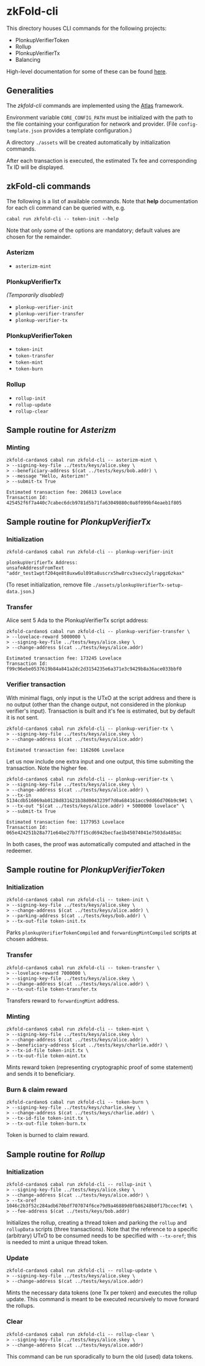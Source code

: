 # zkFold-cli

This directory houses CLI commands for the following projects:

- PlonkupVerifierToken
- Rollup
- PlonkupVerifierTx
- Balancing

High-level documentation for some of these can be found [here](https://github.com/zkFold/zkfold-cardano/tree/main/docs).

## Generalities

The *zkfold-cli* commands are implemented using the [Atlas](https://atlas-app.io/) framework.

Environment variable `CORE_CONFIG_PATH` must be initialized with the path to the file containing your configuration for network and provider. (File `config-template.json` provides a template configuration.)

A directory `./assets` will be created automatically by initialization commands.

After each transaction is executed, the estimated Tx fee and corresponding Tx ID will be displayed.

## zkFold-cli commands

The following is a list of available commands.  Note that **help** documentation for each cli command can be queried with, e.g.
```shell
cabal run zkfold-cli -- token-init --help
```

Note that only some of the options are mandatory; default values are chosen for the remainder.

### Asterizm

- `asterizm-mint`

### PlonkupVerifierTx

*(Temporarily disabled)*

- `plonkup-verifier-init`
- `plonkup-verifier-transfer`
- `plonkup-verifier-tx`

### PlonkupVerifierToken

- `token-init`              
- `token-transfer`           
- `token-mint`               
- `token-burn`               

### Rollup

- `rollup-init`              
- `rollup-update`            
- `rollup-clear`             

## Sample routine for *Asterizm*

### Minting

```shell
zkfold-cardano$ cabal run zkfold-cli -- asterizm-mint \
> --signing-key-file ../tests/keys/alice.skey \
> --beneficiary-address $(cat ../tests/keys/bob.addr) \
> --message "Hello, Asterizm!"
> --submit-tx True

Estimated transaction fee: 206813 Lovelace
Transaction Id: 425452f6f7a440c7cabec6dcb9781d5b71fa63049880c0a8f099bf4eaeb1f805
```

## Sample routine for *PlonkupVerifierTx*

### Initialization

```shell
zkfold-cardano$ cabal run zkfold-cli -- plonkup-verifier-init

plonkupVerifierTx Address:
unsafeAddressFromText "addr_test1wptf204qe8t8uxw6ul09ta8uscrx5hw8rcv3secv2ylrapgz6zkax"
```

(To reset initialization, remove file `./assets/plonkupVerifierTx-setup-data.json`.)

### Transfer

Alice sent 5 Ada to the PlonkupVerifierTx script address:

```shell
zkfold-cardano$ cabal run zkfold-cli -- plonkup-verifier-transfer \
> --lovelace-reward 5000000 \
> --signing-key-file ../tests/keys/alice.skey \
> --change-address $(cat ../tests/keys/alice.addr)

Estimated transaction fee: 173245 Lovelace
Transaction Id: f99c96ebe0537619b84a841a2dc2d3154235e6a371e3c9429b8a36ace033bbf0
```

### Verifier transaction

With minimal flags, only input is the UTxO at the script address and there is no output (other than the change output, not considered in the plonkup verifier's input).  Transaction is built and it's fee is estimated, but by default it is not sent.

```shell
zkfold-cardano$ cabal run zkfold-cli -- plonkup-verifier-tx \
> --signing-key-file ../tests/keys/alice.skey \
> --change-address $(cat ../tests/keys/alice.addr)

Estimated transaction fee: 1162606 Lovelace
```

Let us now include one extra input and one output, this time submiting the transaction.  Note the higher fee.

```shell
zkfold-cardano$ cabal run zkfold-cli -- plonkup-verifier-tx \
> --signing-key-file ../tests/keys/alice.skey \
> --change-address $(cat ../tests/keys/alice.addr) \
> --tx-in 5134cdb516069ab0128d831621b38d0043239f7d0a684161acc9dd66d706b9c9#1 \
> --tx-out "$(cat ../tests/keys/alice.addr) + 5000000 lovelace" \
> --submit-tx True

Estimated transaction fee: 1177953 Lovelace
Transaction Id: 065e424251b28a771e64be27b7ff15cd6942becfae1b45074041e7503da485ac
```

In both cases, the proof was automatically computed and attached in the redeemer.

## Sample routine for *PlonkupVerifierToken*

### Initialization

```shell
zkfold-cardano$ cabal run zkfold-cli -- token-init \
> --signing-key-file ../tests/keys/alice.skey \
> --change-address $(cat ../tests/keys/alice.addr) \
> --parking-address $(cat ../tests/keys/bob.addr) \
> --tx-out-file token-init.tx
```

Parks `plonkupVerifierTokenCompiled` and `forwardingMintCompiled` scripts at chosen address.

### Transfer

```shell
zkfold-cardano$ cabal run zkfold-cli -- token-transfer \
> --lovelace-reward 7000000 \
> --signing-key-file ../tests/keys/alice.skey \
> --change-address $(cat ../tests/keys/alice.addr) \
> --tx-out-file token-transfer.tx
```

Transfers reward to `forwardingMint` address.

### Minting

```shell
zkfold-cardano$ cabal run zkfold-cli -- token-mint \
> --signing-key-file ../tests/keys/alice.skey \
> --change-address $(cat ../tests/keys/alice.addr) \
> --beneficiary-address $(cat ../tests/keys/charlie.addr) \
> --tx-id-file token-init.tx \
> --tx-out-file token-mint.tx
```

Mints reward token (representing cryptographic proof of some statement) and sends it to beneficiary.

### Burn & claim reward

```shell
zkfold-cardano$ cabal run zkfold-cli -- token-burn \
> --signing-key-file ../tests/keys/charlie.skey \
> --change-address $(cat ../tests/keys/charlie.addr) \
> --tx-id-file token-init.tx \
> --tx-out-file token-burn.tx
```

Token is burned to claim reward.

## Sample routine for *Rollup*

### Initialization

```shell
zkfold-cardano$ cabal run zkfold-cli -- rollup-init \
> --signing-key-file ../tests/keys/alice.skey \
> --change-address $(cat ../tests/keys/alice.addr) \
> --tx-oref 1046c2b3f52c284adb670bdf707074f6ce79d9a46889d0fb86248b0f17bccecf#1 \
> --fee-address $(cat ../tests/keys/bob.addr)
```

Initializes the rollup, creating a thread token and parking the `rollup` and `rollupData` scripts (three transactions).  Note that the reference to a specific (arbitrary) UTxO to be consumed needs to be specified with `--tx-oref`; this is needed to mint a unique thread token.

### Update

```shell
zkfold-cardano$ cabal run zkfold-cli -- rollup-update \
> --signing-key-file ../tests/keys/alice.skey \
> --change-address $(cat ../tests/keys/alice.addr)
```

Mints the necessary data tokens (one Tx per token) and executes the rollup update.  This command is meant to be executed recursively to move forward the rollups.

### Clear

```shell
zkfold-cardano$ cabal run zkfold-cli -- rollup-clear \
> --signing-key-file ../tests/keys/alice.skey \
> --change-address $(cat ../tests/keys/alice.addr)
```

This command can be run sporadically to burn the old (used) data tokens.
